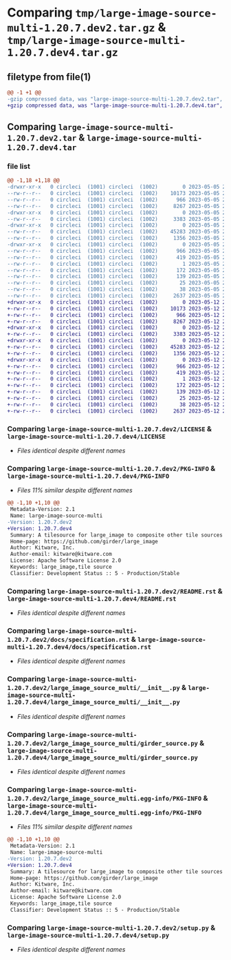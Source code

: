 # Comparing `tmp/large-image-source-multi-1.20.7.dev2.tar.gz` & `tmp/large-image-source-multi-1.20.7.dev4.tar.gz`

## filetype from file(1)

```diff
@@ -1 +1 @@
-gzip compressed data, was "large-image-source-multi-1.20.7.dev2.tar", last modified: Fri May  5 20:02:04 2023, max compression
+gzip compressed data, was "large-image-source-multi-1.20.7.dev4.tar", last modified: Fri May 12 21:08:09 2023, max compression
```

## Comparing `large-image-source-multi-1.20.7.dev2.tar` & `large-image-source-multi-1.20.7.dev4.tar`

### file list

```diff
@@ -1,18 +1,18 @@
-drwxr-xr-x   0 circleci  (1001) circleci  (1002)        0 2023-05-05 20:02:04.545198 large-image-source-multi-1.20.7.dev2/
--rw-r--r--   0 circleci  (1001) circleci  (1002)    10173 2023-05-05 20:02:04.000000 large-image-source-multi-1.20.7.dev2/LICENSE
--rw-r--r--   0 circleci  (1001) circleci  (1002)      966 2023-05-05 20:02:04.545198 large-image-source-multi-1.20.7.dev2/PKG-INFO
--rw-r--r--   0 circleci  (1001) circleci  (1002)     8267 2023-05-05 20:02:04.000000 large-image-source-multi-1.20.7.dev2/README.rst
-drwxr-xr-x   0 circleci  (1001) circleci  (1002)        0 2023-05-05 20:02:04.545198 large-image-source-multi-1.20.7.dev2/docs/
--rw-r--r--   0 circleci  (1001) circleci  (1002)     3383 2023-05-05 20:00:01.000000 large-image-source-multi-1.20.7.dev2/docs/specification.rst
-drwxr-xr-x   0 circleci  (1001) circleci  (1002)        0 2023-05-05 20:02:04.545198 large-image-source-multi-1.20.7.dev2/large_image_source_multi/
--rw-r--r--   0 circleci  (1001) circleci  (1002)    45283 2023-05-05 20:00:01.000000 large-image-source-multi-1.20.7.dev2/large_image_source_multi/__init__.py
--rw-r--r--   0 circleci  (1001) circleci  (1002)     1356 2023-05-05 20:00:01.000000 large-image-source-multi-1.20.7.dev2/large_image_source_multi/girder_source.py
-drwxr-xr-x   0 circleci  (1001) circleci  (1002)        0 2023-05-05 20:02:04.545198 large-image-source-multi-1.20.7.dev2/large_image_source_multi.egg-info/
--rw-r--r--   0 circleci  (1001) circleci  (1002)      966 2023-05-05 20:02:04.000000 large-image-source-multi-1.20.7.dev2/large_image_source_multi.egg-info/PKG-INFO
--rw-r--r--   0 circleci  (1001) circleci  (1002)      419 2023-05-05 20:02:04.000000 large-image-source-multi-1.20.7.dev2/large_image_source_multi.egg-info/SOURCES.txt
--rw-r--r--   0 circleci  (1001) circleci  (1002)        1 2023-05-05 20:02:04.000000 large-image-source-multi-1.20.7.dev2/large_image_source_multi.egg-info/dependency_links.txt
--rw-r--r--   0 circleci  (1001) circleci  (1002)      172 2023-05-05 20:02:04.000000 large-image-source-multi-1.20.7.dev2/large_image_source_multi.egg-info/entry_points.txt
--rw-r--r--   0 circleci  (1001) circleci  (1002)      139 2023-05-05 20:02:04.000000 large-image-source-multi-1.20.7.dev2/large_image_source_multi.egg-info/requires.txt
--rw-r--r--   0 circleci  (1001) circleci  (1002)       25 2023-05-05 20:02:04.000000 large-image-source-multi-1.20.7.dev2/large_image_source_multi.egg-info/top_level.txt
--rw-r--r--   0 circleci  (1001) circleci  (1002)       38 2023-05-05 20:02:04.545198 large-image-source-multi-1.20.7.dev2/setup.cfg
--rw-r--r--   0 circleci  (1001) circleci  (1002)     2637 2023-05-05 20:00:01.000000 large-image-source-multi-1.20.7.dev2/setup.py
+drwxr-xr-x   0 circleci  (1001) circleci  (1002)        0 2023-05-12 21:08:09.380369 large-image-source-multi-1.20.7.dev4/
+-rw-r--r--   0 circleci  (1001) circleci  (1002)    10173 2023-05-12 21:08:09.000000 large-image-source-multi-1.20.7.dev4/LICENSE
+-rw-r--r--   0 circleci  (1001) circleci  (1002)      966 2023-05-12 21:08:09.380369 large-image-source-multi-1.20.7.dev4/PKG-INFO
+-rw-r--r--   0 circleci  (1001) circleci  (1002)     8267 2023-05-12 21:08:09.000000 large-image-source-multi-1.20.7.dev4/README.rst
+drwxr-xr-x   0 circleci  (1001) circleci  (1002)        0 2023-05-12 21:08:09.376369 large-image-source-multi-1.20.7.dev4/docs/
+-rw-r--r--   0 circleci  (1001) circleci  (1002)     3383 2023-05-12 21:07:00.000000 large-image-source-multi-1.20.7.dev4/docs/specification.rst
+drwxr-xr-x   0 circleci  (1001) circleci  (1002)        0 2023-05-12 21:08:09.376369 large-image-source-multi-1.20.7.dev4/large_image_source_multi/
+-rw-r--r--   0 circleci  (1001) circleci  (1002)    45283 2023-05-12 21:07:00.000000 large-image-source-multi-1.20.7.dev4/large_image_source_multi/__init__.py
+-rw-r--r--   0 circleci  (1001) circleci  (1002)     1356 2023-05-12 21:07:00.000000 large-image-source-multi-1.20.7.dev4/large_image_source_multi/girder_source.py
+drwxr-xr-x   0 circleci  (1001) circleci  (1002)        0 2023-05-12 21:08:09.376369 large-image-source-multi-1.20.7.dev4/large_image_source_multi.egg-info/
+-rw-r--r--   0 circleci  (1001) circleci  (1002)      966 2023-05-12 21:08:09.000000 large-image-source-multi-1.20.7.dev4/large_image_source_multi.egg-info/PKG-INFO
+-rw-r--r--   0 circleci  (1001) circleci  (1002)      419 2023-05-12 21:08:09.000000 large-image-source-multi-1.20.7.dev4/large_image_source_multi.egg-info/SOURCES.txt
+-rw-r--r--   0 circleci  (1001) circleci  (1002)        1 2023-05-12 21:08:09.000000 large-image-source-multi-1.20.7.dev4/large_image_source_multi.egg-info/dependency_links.txt
+-rw-r--r--   0 circleci  (1001) circleci  (1002)      172 2023-05-12 21:08:09.000000 large-image-source-multi-1.20.7.dev4/large_image_source_multi.egg-info/entry_points.txt
+-rw-r--r--   0 circleci  (1001) circleci  (1002)      139 2023-05-12 21:08:09.000000 large-image-source-multi-1.20.7.dev4/large_image_source_multi.egg-info/requires.txt
+-rw-r--r--   0 circleci  (1001) circleci  (1002)       25 2023-05-12 21:08:09.000000 large-image-source-multi-1.20.7.dev4/large_image_source_multi.egg-info/top_level.txt
+-rw-r--r--   0 circleci  (1001) circleci  (1002)       38 2023-05-12 21:08:09.380369 large-image-source-multi-1.20.7.dev4/setup.cfg
+-rw-r--r--   0 circleci  (1001) circleci  (1002)     2637 2023-05-12 21:07:00.000000 large-image-source-multi-1.20.7.dev4/setup.py
```

### Comparing `large-image-source-multi-1.20.7.dev2/LICENSE` & `large-image-source-multi-1.20.7.dev4/LICENSE`

 * *Files identical despite different names*

### Comparing `large-image-source-multi-1.20.7.dev2/PKG-INFO` & `large-image-source-multi-1.20.7.dev4/PKG-INFO`

 * *Files 11% similar despite different names*

```diff
@@ -1,10 +1,10 @@
 Metadata-Version: 2.1
 Name: large-image-source-multi
-Version: 1.20.7.dev2
+Version: 1.20.7.dev4
 Summary: A tilesource for large_image to composite other tile sources
 Home-page: https://github.com/girder/large_image
 Author: Kitware, Inc.
 Author-email: kitware@kitware.com
 License: Apache Software License 2.0
 Keywords: large_image,tile source
 Classifier: Development Status :: 5 - Production/Stable
```

### Comparing `large-image-source-multi-1.20.7.dev2/README.rst` & `large-image-source-multi-1.20.7.dev4/README.rst`

 * *Files identical despite different names*

### Comparing `large-image-source-multi-1.20.7.dev2/docs/specification.rst` & `large-image-source-multi-1.20.7.dev4/docs/specification.rst`

 * *Files identical despite different names*

### Comparing `large-image-source-multi-1.20.7.dev2/large_image_source_multi/__init__.py` & `large-image-source-multi-1.20.7.dev4/large_image_source_multi/__init__.py`

 * *Files identical despite different names*

### Comparing `large-image-source-multi-1.20.7.dev2/large_image_source_multi/girder_source.py` & `large-image-source-multi-1.20.7.dev4/large_image_source_multi/girder_source.py`

 * *Files identical despite different names*

### Comparing `large-image-source-multi-1.20.7.dev2/large_image_source_multi.egg-info/PKG-INFO` & `large-image-source-multi-1.20.7.dev4/large_image_source_multi.egg-info/PKG-INFO`

 * *Files 11% similar despite different names*

```diff
@@ -1,10 +1,10 @@
 Metadata-Version: 2.1
 Name: large-image-source-multi
-Version: 1.20.7.dev2
+Version: 1.20.7.dev4
 Summary: A tilesource for large_image to composite other tile sources
 Home-page: https://github.com/girder/large_image
 Author: Kitware, Inc.
 Author-email: kitware@kitware.com
 License: Apache Software License 2.0
 Keywords: large_image,tile source
 Classifier: Development Status :: 5 - Production/Stable
```

### Comparing `large-image-source-multi-1.20.7.dev2/setup.py` & `large-image-source-multi-1.20.7.dev4/setup.py`

 * *Files identical despite different names*

